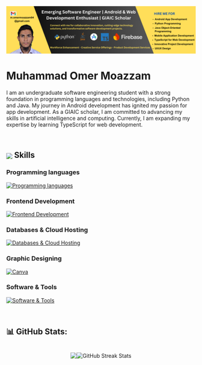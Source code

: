 <img src="GitHub_Banner.png" alt="Emerging Software Engineer | Android & Web Development Enthusiast | GIAIC Scholar">

<br/>

<!-- <p align="center"> -->
<!--   <a href="https://github.com/DenverCoder1/readme-typing-svg"><img src="https://readme-typing-svg.herokuapp.com?lines=Emerging+Software+Engineer;Android+and+Web+Development+Enthusiast;GIAIC+Scholar;Always%20learning%20new%20things&center=true&width=500&height=50"></a>
</p> -->

# Muhammad Omer Moazzam

I am an undergraduate software engineering student with a strong foundation in programming languages and technologies, including Python and Java. My journey in Android development has ignited my passion for app development. As a GIAIC scholar, I am committed to advancing my skills in artificial intelligence and computing. Currently, I am expanding my expertise by learning TypeScript for web development.

<br/>

## <img align="center" src="https://media2.giphy.com/media/QssGEmpkyEOhBCb7e1/giphy.gif?cid=ecf05e47a0n3gi1bfqntqmob8g9aid1oyj2wr3ds3mg700bl&rid=giphy.gif" width ="25"><b> Skills</b>
  
### Programming languages
[![Programming languages](https://skillicons.dev/icons?i=py,js,ts,java)](https://skillicons.dev)

### Frontend Development
[![Frontend Development](https://skillicons.dev/icons?i=html)](https://skillicons.dev)

### Databases & Cloud Hosting
[![Databases & Cloud Hosting](https://skillicons.dev/icons?i=firebase)](https://skillicons.dev)

### Graphic Designing
<a href="https://www.canva.com">
    <img src="https://github-production-user-asset-6210df.s3.amazonaws.com/136815194/253220886-02494c7c-de6a-43a6-9293-6369696842ed.png" alt="Canva" width="48" height="48">
</a>

### Software & Tools
[![Software & Tools](https://skillicons.dev/icons?i=vscode,androidstudio)](https://skillicons.dev)

<br/>

## 📊 GitHub Stats:

<br/>

<div align="center">
  <div style="display: flex; justify-content: center;">
    <img src="https://github-readme-stats.vercel.app/api?username=MuhammadOmerMoazzam&theme=dark&hide_border=true&show_icons=true&count_private=true">
    <img src="https://github-readme-streak-stats.herokuapp.com/?user=MuhammadOmerMoazzam&theme=dark&hide_border=true" alt="GitHub Streak Stats">
  </div>
</div>

<br/>



